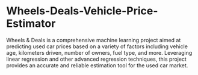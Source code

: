 # Wheels-Deals-Vehicle-Price-Estimator

Wheels & Deals is a comprehensive machine learning project aimed at predicting used car prices based on a variety of factors including vehicle age, kilometers driven, number of owners, fuel type, and more. Leveraging linear regression and other advanced regression techniques, this project provides an accurate and reliable estimation tool for the used car market.
